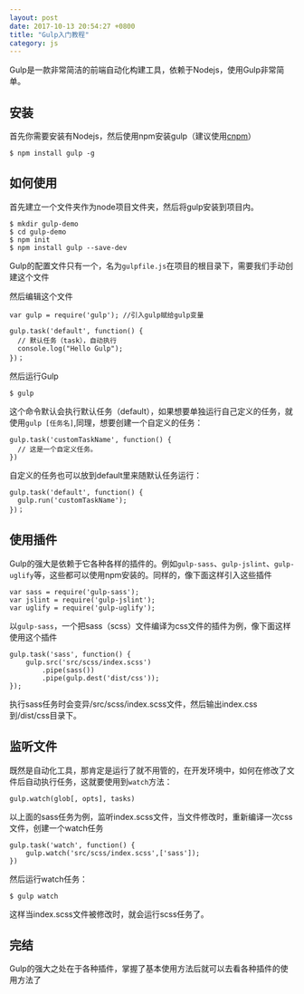 ```yaml
---
layout: post
date: 2017-10-13 20:54:27 +0800
title: "Gulp入门教程"
category: js
---
```



Gulp是一款非常简洁的前端自动化构建工具，依赖于Nodejs，使用Gulp非常简单。

## 安装

首先你需要安装有Nodejs，然后使用npm安装gulp（建议使用[cnpm](https://npm.taobao.org/)）

```
$ npm install gulp -g
```

## 如何使用

首先建立一个文件夹作为node项目文件夹，然后将gulp安装到项目内。

```
$ mkdir gulp-demo
$ cd gulp-demo
$ npm init
$ npm install gulp --save-dev
```

Gulp的配置文件只有一个，名为`gulpfile.js`在项目的根目录下，需要我们手动创建这个文件

然后编辑这个文件

```
var gulp = require('gulp'); //引入gulp赋给gulp变量

gulp.task('default', function() {
  // 默认任务（task），自动执行
  console.log("Hello Gulp");
})；
```

然后运行Gulp

```
$ gulp
```

这个命令默认会执行默认任务（default），如果想要单独运行自己定义的任务，就使用`gulp [任务名]`,同理，想要创建一个自定义的任务：

```
gulp.task('customTaskName', function() {
  // 这是一个自定义任务。
})
```

自定义的任务也可以放到default里来随默认任务运行：

```
gulp.task('default', function() {
  gulp.run('customTaskName');
})；
```

## 使用插件

Gulp的强大是依赖于它各种各样的插件的。例如`gulp-sass`、`gulp-jslint`、`gulp-uglify`等，这些都可以使用npm安装的。同样的，像下面这样引入这些插件

```
var sass = require('gulp-sass');
var jslint = require('gulp-jslint');
var uglify = require('gulp-uglify');
```

以`gulp-sass`，一个把sass（scss）文件编译为css文件的插件为例，像下面这样使用这个插件

```
gulp.task('sass', function() {
    gulp.src('src/scss/index.scss')
        .pipe(sass())
        .pipe(gulp.dest('dist/css'));
});
```

执行sass任务时会变异/src/scss/index.scss文件，然后输出index.css到/dist/css目录下。

## 监听文件

既然是自动化工具，那肯定是运行了就不用管的，在开发环境中，如何在修改了文件后自动执行任务，这就要使用到`watch`方法：

```
gulp.watch(glob[, opts], tasks)
```

以上面的sass任务为例，监听index.scss文件，当文件修改时，重新编译一次css文件，创建一个watch任务

```
gulp.task('watch', function() {
    gulp.watch('src/scss/index.scss',['sass']);
})
```

然后运行watch任务：

```
$ gulp watch
```

这样当index.scss文件被修改时，就会运行scss任务了。

## 完结

Gulp的强大之处在于各种插件，掌握了基本使用方法后就可以去看各种插件的使用方法了
